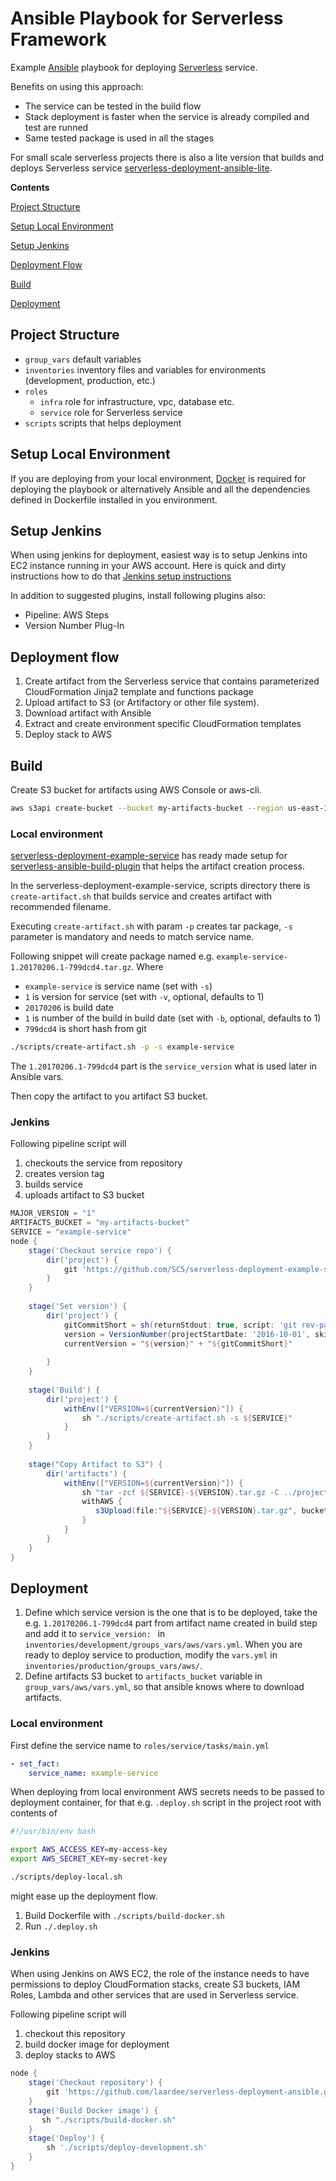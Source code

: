 # Ansible Playbook for Serverless Framework

Example [Ansible](https://github.com/ansible/ansible) playbook for deploying [Serverless](https://github.com/serverless/serverless) service.

Benefits on using this approach:

* The service can be tested in the build flow
* Stack deployment is faster when the service is already compiled and test are runned
* Same tested package is used in all the stages

For small scale serverless projects there is also a lite version that builds and deploys Serverless service [serverless-deployment-ansible-lite](https://github.com/SC5/serverless-deployment-ansible-lite).

**Contents**

[Project Structure](#project-structure)

[Setup Local Environment](#setup-local-environment)

[Setup Jenkins](#setup-jenkins)

[Deployment Flow](#deployment-flow)

[Build](#build)

[Deployment](#deployment)


## Project Structure

* `group_vars` default variables
* `inventories` inventory files and variables for environments (development, production, etc.)
* `roles`
  * `infra` role for infrastructure, vpc, database etc.
  * `service` role for Serverless service
* `scripts` scripts that helps deployment

## Setup Local Environment

If you are deploying from your local environment, [Docker](https://docs.docker.com/engine/installation/) is required for deploying the playbook or alternatively Ansible and all the dependencies defined in Dockerfile installed in you environment.

## Setup Jenkins

When using jenkins for deployment, easiest way is to setup Jenkins into EC2 instance running in your AWS account. Here is quick and dirty instructions how to do that [Jenkins setup instructions](https://github.com/laardee/jenkins-installation)

In addition to suggested plugins, install following plugins also:

* Pipeline: AWS Steps
* Version Number Plug-In

## Deployment flow

1. Create artifact from the Serverless service that contains parameterized CloudFormation Jinja2 template and functions package
2. Upload artifact to S3 (or Artifactory or other file system).
3. Download artifact with Ansible
4. Extract and create environment specific CloudFormation templates
5. Deploy stack to AWS

## Build

Create S3 bucket for artifacts using AWS Console or aws-cli.

```Bash
aws s3api create-bucket --bucket my-artifacts-bucket --region us-east-1
```

### Local environment

[serverless-deployment-example-service](https://github.com/SC5/serverless-deployment-example-service) has ready made setup for [serverless-ansible-build-plugin](https://github.com/laardee/serverless-ansible-build-plugin) that helps the artifact creation process.

In the serverless-deployment-example-service, scripts directory there is `create-artifact.sh` that builds service and creates artifact with recommended filename. 

Executing `create-artifact.sh` with param `-p` creates tar package, `-s` parameter is mandatory and needs to match service name.

Following snippet will create package named e.g. `example-service-1.20170206.1-799dcd4.tar.gz`. Where

* `example-service` is service name (set with `-s`)
* `1` is version for service (set with `-v`, optional, defaults to 1)
* `20170206` is build date
* `1` is number of the build in build date (set with `-b`, optional, defaults to 1)
* `799dcd4` is short hash from git

```Bash
./scripts/create-artifact.sh -p -s example-service
```

The `1.20170206.1-799dcd4` part is the `service_version` what is used later in Ansible vars.

Then copy the artifact to you artifact S3 bucket.

### Jenkins

Following pipeline script will

1. checkouts the service from repository
2. creates version tag
3. builds service
4. uploads artifact to S3 bucket

```Groovy
MAJOR_VERSION = "1"
ARTIFACTS_BUCKET = "my-artifacts-bucket"
SERVICE = "example-service"
node {
    stage('Checkout service repo') {
        dir('project') {
            git 'https://github.com/SC5/serverless-deployment-example-service.git'
        }
    }
    
    stage('Set version') {
        dir('project') {
            gitCommitShort = sh(returnStdout: true, script: 'git rev-parse --short HEAD').trim()
            version = VersionNumber(projectStartDate: '2016-10-01', skipFailedBuilds: true, versionNumberString: '${BUILD_DATE_FORMATTED, "yyyyMMdd"}.${BUILDS_TODAY, X}-${gitCommitShort}', versionPrefix: "${MAJOR_VERSION}.")
            currentVersion = "${version}" + "${gitCommitShort}"
            
        }
    }
    
    stage('Build') {
        dir('project') {
            withEnv(["VERSION=${currentVersion}"]) {
                sh "./scripts/create-artifact.sh -s ${SERVICE}"
            }
        }
    }
    
    stage("Copy Artifact to S3") {
        dir('artifacts') {
            withEnv(["VERSION=${currentVersion}"]) {
                sh "tar -zcf ${SERVICE}-${VERSION}.tar.gz -C ../project/.ansible ${SERVICE}.zip ${SERVICE}.json.j2"
                withAWS {
                   s3Upload(file:"${SERVICE}-${VERSION}.tar.gz", bucket:"${ARTIFACTS_BUCKET}", path:"${SERVICE}/${SERVICE}-${VERSION}.tar.gz")
                }
            }
        }
    }
}
```

## Deployment

1. Define which service version is the one that is to be deployed, take the e.g. `1.20170206.1-799dcd4` part from artifact name created in build step and add it to `service_version: ` in `inventories/development/groups_vars/aws/vars.yml`. When you are ready to deploy service to production, modify the `vars.yml` in `inventories/production/groups_vars/aws/`.
2. Define artifacts S3 bucket to `artifacts_bucket` variable in `group_vars/aws/vars.yml`, so that ansible knows where to download artifacts. 


### Local environment

First define the service name to `roles/service/tasks/main.yml`

```Yaml
- set_fact:
    service_name: example-service
```

When deploying from local environment AWS secrets needs to be passed to deployment container, for that e.g. `.deploy.sh` script in the project root with contents of

```Bash
#!/usr/bin/env bash

export AWS_ACCESS_KEY=my-access-key
export AWS_SECRET_KEY=my-secret-key

./scripts/deploy-local.sh

```

might ease up the deployment flow.

1. Build Dockerfile with `./scripts/build-docker.sh`
2. Run `./.deploy.sh`

### Jenkins

When using Jenkins on AWS EC2, the role of the instance needs to have permissions to deploy CloudFormation stacks, create S3 buckets, IAM Roles, Lambda and other services that are used in Serverless service.

Following pipeline script will

1. checkout this repository
2. build docker image for deployment
3. deploy stacks to AWS

```Groovy
node {
    stage('Checkout repository') {
        git 'https://github.com/laardee/serverless-deployment-ansible.git'
    }
    stage('Build Docker image') {
       sh "./scripts/build-docker.sh"
    }
    stage('Deploy') {
        sh './scripts/deploy-development.sh'
    }
}
```

